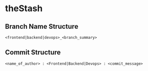 # theStash

## Branch Name Structure
`<frontend|backend|devops>_<branch_summary>`

## Commit Structure
 `<name_of_author> : <Frontend|Backend|Devops> : <commit_message>`